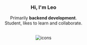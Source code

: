 <h3 align="center">
   Hi, I'm Leo
</h3>

<div align="center">
   Primarily <b>backend development</b>.<br/>
   Student, likes to learn and collaborate.
   <br/>
   <br/>
   
   ![icons](https://github.com/user-attachments/assets/f899d727-6562-44b1-ba9d-ffe42c1ac363)
   
   <br/>
</div>
